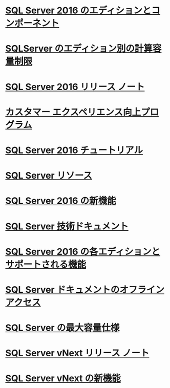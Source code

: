 # [SQL Server 2016 のエディションとコンポーネント](editions-and-components-of-sql-server-2016.md)
# [SQLServer のエディション別の計算容量制限](compute-capacity-limits-by-edition-of-sql-server.md)
# [SQL Server 2016 リリース ノート](sql-server-2016-release-notes.md)
# [カスタマー エクスペリエンス向上プログラム](customer-experience-improvement-program-for-sql-server-data-tools.md)
# [SQL Server 2016 チュートリアル](tutorials-for-sql-server-2016.md)
# [SQL Server リソース](sql-server-リソース.md)
# [SQL Server 2016 の新機能](what-s-new-in-sql-server-2016.md)
# [SQL Server 技術ドキュメント](sql-server-技術ドキュメント.md)
# [SQL Server 2016 の各エディションとサポートされる機能](sql-server-2016-の各エディションとサポートされる機能.md)
# [SQL Server ドキュメントのオフライン アクセス](sql-server-documentation-offline-access.md)
# [SQL Server の最大容量仕様](maximum-capacity-specifications-for-sql-server.md)
# [SQL Server vNext リリース ノート](sql-server-vnext-release-notes.md)
# [SQL Server vNext の新機能](what-s-new-in-sql-server-vnext.md)
